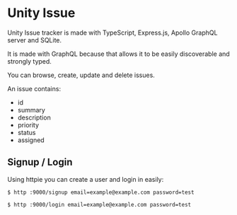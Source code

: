# Unity Issue

Unity Issue tracker is made with TypeScript, Express.js, Apollo GraphQL server and SQLite.

It is made with GraphQL because that allows it to be easily discoverable and strongly typed.

You can browse, create, update and delete issues.

An issue contains:

- id
- summary
- description
- priority
- status
- assigned

## Signup / Login

Using httpie you can create a user and login in easily:

```
$ http :9000/signup email=example@example.com password=test
```

```
$ http :9000/login email=example@example.com password=test
```
